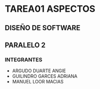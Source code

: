 # TAREA01 ASPECTOS

## DISEÑO DE SOFTWARE
## PARALELO 2
### INTEGRANTES

- ARGUDO DUARTE ANGIE
- GUILINDRO GARCES ADRIANA
- MANUEL LOOR MACIAS
